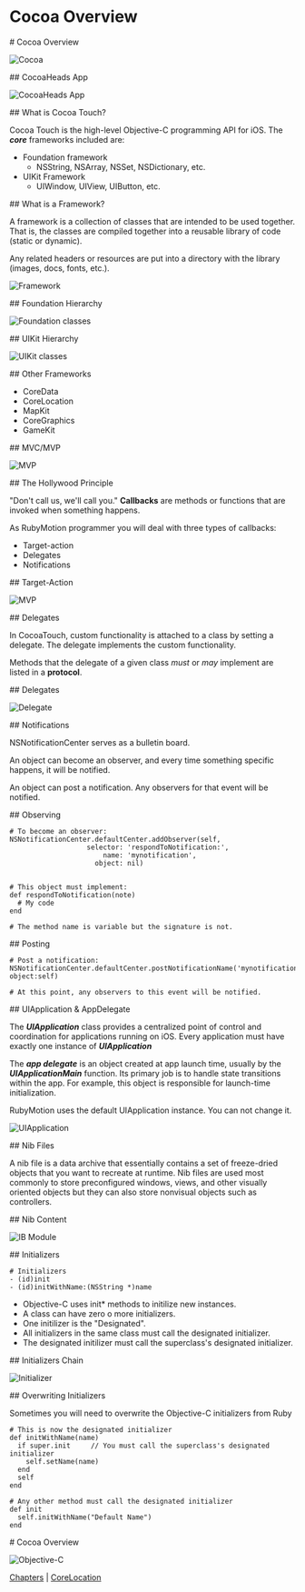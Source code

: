 # Cocoa Overview

<slide>
# Cocoa Overview

![](cocoa.png "Cocoa") 

</slide>

<slide>
## CocoaHeads App

![](cocoaheads.png "CocoaHeads App") 

</slide>

<slide>
## What is Cocoa Touch? 
        
Cocoa Touch is the high-level Objective-C programming API for iOS. The ***core*** frameworks included are:
        
+ Foundation framework
  * NSString, NSArray, NSSet, NSDictionary, etc.
+ UIKit Framework
  * UIWindow, UIView, UIButton, etc.
        
</slide>
    
<slide>
## What is a Framework?

A framework is a collection of classes that are intended to be used together. That is, the classes are compiled together into a reusable library of code (static or dynamic). 

</slide>

<slide>
Any related headers or resources are put into a directory with the library (images, docs, fonts, etc.).

![](framework.png "Framework") 

</slide>

<slide>
## Foundation Hierarchy

![](foundation.png "Foundation classes") 

</slide>

<slide>
## UIKit Hierarchy

![](uikit.png "UIKit classes") 

</slide>

<slide>
## Other Frameworks
        
+ CoreData
+ CoreLocation
+ MapKit
+ CoreGraphics
+ GameKit

</slide>

<slide>
## MVC/MVP

![MVP](mvp.png "MVP") 

</slide>

<slide>
##  The Hollywood Principle
    
"Don't call us, we'll call you."
<b>Callbacks</b> are methods or functions that are invoked when something happens.

As RubyMotion programmer you will deal with three types of callbacks:

+ Target-action
+ Delegates 
+ Notifications
    
</slide>

<slide>
## Target-Action
    
![MVP](targetaction.png "Target-Action") 
    
</slide>

<slide>
## Delegates

In CocoaTouch, custom functionality is attached to a class by setting a delegate. The delegate implements the custom functionality.

Methods that the delegate of a given class <i>must</i> or <i>may</i> implement are listed in a <b>protocol</b>. 
    
</slide>

<slide>
## Delegates 
    
![](delegate.png "Delegate") 
    
</slide>

<slide>
## Notifications
    
NSNotificationCenter serves as a bulletin board.

An object can become an observer, and every time something specific happens, it will be notified.

An object can post a notification. Any observers for that event will be notified.
    
</slide>

<slide>
## Observing

    # To become an observer:
    NSNotificationCenter.defaultCenter.addObserver(self,
                       selector: 'respondToNotification:',
                           name: 'mynotification',
                         object: nil)


    # This object must implement:
    def respondToNotification(note)
      # My code
    end

    # The method name is variable but the signature is not.

</slide>

<slide>
## Posting

    # Post a notification:
    NSNotificationCenter.defaultCenter.postNotificationName('mynotification', object:self)

    # At this point, any observers to this event will be notified.

</slide>

<slide>
## UIApplication & AppDelegate

The ***UIApplication*** class provides a centralized point of control and coordination for applications running on iOS.
Every application must have exactly one instance of ***UIApplication***

The ***app delegate*** is an object created at app launch time, usually by the ***UIApplicationMain*** function. Its primary job is to handle state transitions within the app. For example, this object is responsible for launch-time initialization.

</slide>

<slide>
RubyMotion uses the default UIApplication instance. You can not change it. 

![](uiapplication.png "UIApplication") 

</slide>

<slide>
## Nib Files

A nib file is a data archive that essentially contains a set of freeze-dried objects that you want to recreate at runtime. Nib files are used most commonly to store preconfigured windows, views, and other visually oriented objects but they can also store nonvisual objects such as controllers.     

</slide>

<slide>
## Nib Content 

![](ibmodule.png "IB Module") 

</slide>

<slide>
## Initializers

    # Initializers
    - (id)init
    - (id)initWithName:(NSString *)name

+ Objective-C uses init* methods to initilize new instances.
+ A class can have zero o more initializers.
+ One initilizer is the "Designated".
+ All initializers in the same class must call the designated initializer.
+ The designated initilizer must call the superclass's designated initializer.

</slide>

<slide>
## Initializers Chain

![](initializer.png "Initializer") 

</slide>

<slide>
## Overwriting Initializers

Sometimes you will need to overwrite the Objective-C initializers from Ruby

    # This is now the designated initializer
    def initWithName(name)
      if super.init     // You must call the superclass's designated initializer 
        self.setName(name)
      end
      self
    end      

    # Any other method must call the designated initializer 
    def init
      self.initWithName("Default Name")
    end   

</slide>

<slide>
# Cocoa Overview

![](cocoa.png "Objective-C") 

[Chapters](../reveal.html) | 
[CoreLocation](../06-Delegation/reveal.html)

</slide>
